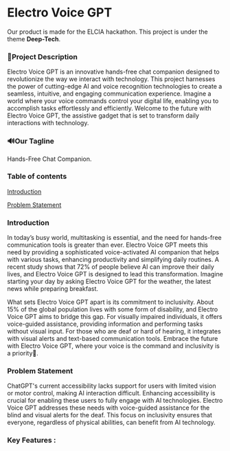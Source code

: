 # Electro Voice GPT 
Our product is made for the ELCIA hackathon. This project is under the theme **Deep-Tech**.

 ### 📝Project Description 
 
 Electro Voice GPT is an innovative hands-free chat companion designed to revolutionize the way we interact with technology. This project harnesses the power of cutting-edge AI and voice recognition technologies to create a seamless, intuitive, and engaging communication experience. Imagine a world where your voice commands control your digital life, enabling you to accomplish tasks effortlessly and efficiently. Welcome to the future with Electro Voice GPT, the assistive gadget that is set to transform daily interactions with technology.

 ### 🔊Our Tagline 
Hands-Free Chat Companion. 

### Table of contents
[Introduction](###introduction)

[Problem Statement](###Problem-Statement)

 ### Introduction 

In today’s busy world, multitasking is essential, and the need for hands-free communication tools is greater than ever. Electro Voice GPT meets this need by providing a sophisticated voice-activated AI companion that helps with various tasks, enhancing productivity and simplifying daily routines. A recent study shows that 72% of people believe AI can improve their daily lives, and Electro Voice GPT is designed to lead this transformation. Imagine starting your day by asking Electro Voice GPT for the weather, the latest news while preparing breakfast.

What sets Electro Voice GPT apart is its commitment to inclusivity. About 15% of the global population lives with some form of disability, and Electro Voice GPT aims to bridge this gap. For visually impaired individuals, it offers voice-guided assistance, providing information and performing tasks without visual input. For those who are deaf or hard of hearing, it integrates with visual alerts and text-based communication tools. Embrace the future with Electro Voice GPT, where your voice is the command and inclusivity is a priority🌟.

 ### Problem Statement 

ChatGPT's current accessibility lacks support for users with limited vision or motor control, making AI interaction difficult. Enhancing accessibility is crucial for enabling these users to fully engage with AI technologies. Electro Voice GPT addresses these needs with voice-guided assistance for the blind and visual alerts for the deaf. This focus on inclusivity ensures that everyone, regardless of physical abilities, can benefit from AI technology.

### Key Features :









 

